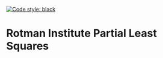 [![Code style: black](https://img.shields.io/badge/code%20style-black-000000.svg)](https://github.com/psf/black)

# Rotman Institute Partial Least Squares



